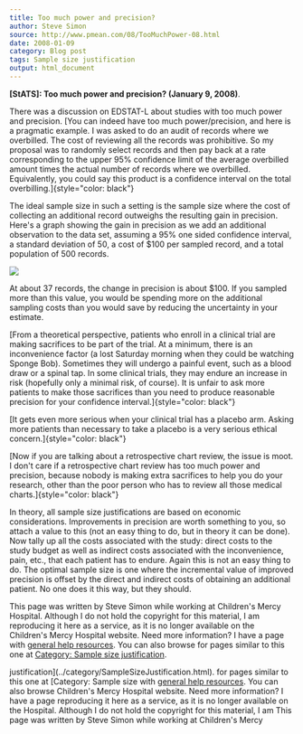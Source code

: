 ```yaml
---
title: Too much power and precision?
author: Steve Simon
source: http://www.pmean.com/08/TooMuchPower-08.html
date: 2008-01-09
category: Blog post
tags: Sample size justification
output: html_document
---
```

**[StATS]: Too much power and precision? (January 9,
2008)**.

There was a discussion on EDSTAT-L about studies with too much power
and precision. [You can indeed have too much power/precision, and here
is a pragmatic example. I was asked to do an audit of records where we
overbilled. The cost of reviewing all the records was prohibitive. So
my proposal was to randomly select records and then pay back at a rate
corresponding to the upper 95% confidence limit of the average
overbilled amount times the actual number of records where we
overbilled. Equivalently, you could say this product is a confidence
interval on the total overbilling.]{style="color: black"}

The ideal sample size in such a setting is the sample size where the
cost of collecting an additional record outweighs the resulting gain
in precision. Here's a graph showing the gain in precision as we add
an additional observation to the data set, assuming a 95% one sided
confidence interval, a standard deviation of 50, a cost of $100 per
sampled record, and a total population of 500 records.

![](http://www.pmean.com/images/images/08/TooMuchPower-0801.gif)

At about 37 records, the change in precision is about $100. If you
sampled more than this value, you would be spending more on the
additional sampling costs than you would save by reducing the
uncertainty in your estimate.

[From a theoretical perspective, patients who enroll in a clinical
trial are making sacrifices to be part of the trial. At a minimum,
there is an inconvenience factor (a lost Saturday morning when they
could be watching Sponge Bob). Sometimes they will undergo a painful
event, such as a blood draw or a spinal tap. In some clinical trials,
they may endure an increase in risk (hopefully only a minimal risk, of
course). It is unfair to ask more patients to make those sacrifices
than you need to produce reasonable precision for your confidence
interval.]{style="color: black"}

[It gets even more serious when your clinical trial has a placebo arm.
Asking more patients than necessary to take a placebo is a very
serious ethical concern.]{style="color: black"}

[Now if you are talking about a retrospective chart review, the issue
is moot. I don't care if a retrospective chart review has too much
power and precision, because nobody is making extra sacrifices to help
you do your research, other than the poor person who has to review all
those medical charts.]{style="color: black"}

In theory, all sample size justifications are based on economic
considerations. Improvements in precision are worth something to you,
so attach a value to this (not an easy thing to do, but in theory it
can be done). Now tally up all the costs associated with the study:
direct costs to the study budget as well as indirect costs associated
with the inconvenience, pain, etc., that each patient has to endure.
Again this is not an easy thing to do. The optimal sample size is one
where the incremental value of improved precision is offset by the
direct and indirect costs of obtaining an additional patient. No one
does it this way, but they should.

This page was written by Steve Simon while working at Children's Mercy
Hospital. Although I do not hold the copyright for this material, I am
reproducing it here as a service, as it is no longer available on the
Children's Mercy Hospital website. Need more information? I have a page
with [general help resources](../GeneralHelp.html). You can also browse
for pages similar to this one at [Category: Sample size
justification](../category/SampleSizeJustification.html).
<!---More--->
justification](../category/SampleSizeJustification.html).
for pages similar to this one at [Category: Sample size
with [general help resources](../GeneralHelp.html). You can also browse
Children's Mercy Hospital website. Need more information? I have a page
reproducing it here as a service, as it is no longer available on the
Hospital. Although I do not hold the copyright for this material, I am
This page was written by Steve Simon while working at Children's Mercy

<!---Do not use
**[StATS]: Too much power and precision? (January 9,
This page was written by Steve Simon while working at Children's Mercy
Hospital. Although I do not hold the copyright for this material, I am
reproducing it here as a service, as it is no longer available on the
Children's Mercy Hospital website. Need more information? I have a page
with [general help resources](../GeneralHelp.html). You can also browse
for pages similar to this one at [Category: Sample size
justification](../category/SampleSizeJustification.html).
--->

